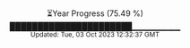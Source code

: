 <p align="center">
⏳Year Progress (75.49 %) <br>
██████████████████████▁▁▁▁▁▁▁▁ <br>
<sub>Updated: Tue, 03 Oct 2023 12:32:37 GMT</sub>
</p>

